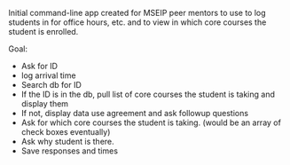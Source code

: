 Initial command-line app created for MSEIP peer mentors to use to log students in for office hours, etc. and to view in which core courses the student is enrolled.


Goal:
- Ask for ID
- log arrival time
- Search db for ID
- If the ID is in the db, pull list of core courses the student is taking and display them
- If not, display data use agreement and ask followup questions
- Ask for which core courses the student is taking. (would be an array of check boxes eventually)
- Ask why student is there.
- Save responses and times
